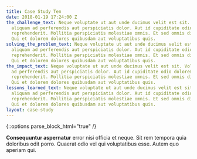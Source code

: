 ```yaml
---
title: Case Study Ten
date: 2018-01-19 17:24:00 Z
the_challenge_text: Neque voluptate ut aut unde ducimus velit est sit. Voluptatem
  aliquam ad perferendis aut perspiciatis dolor. Aut id cupiditate odio dolorem voluptatem
  reprehenderit. Mollitia perspiciatis molestiae omnis. Et sed omnis dicta necessitatibus.
  Qui et dolorem dolores quibusdam aut voluptatibus quis.
solving_the_problem_text: Neque voluptate ut aut unde ducimus velit est sit. Voluptatem
  aliquam ad perferendis aut perspiciatis dolor. Aut id cupiditate odio dolorem voluptatem
  reprehenderit. Mollitia perspiciatis molestiae omnis. Et sed omnis dicta necessitatibus.
  Qui et dolorem dolores quibusdam aut voluptatibus quis.
the_impact_text: Neque voluptate ut aut unde ducimus velit est sit. Voluptatem aliquam
  ad perferendis aut perspiciatis dolor. Aut id cupiditate odio dolorem voluptatem
  reprehenderit. Mollitia perspiciatis molestiae omnis. Et sed omnis dicta necessitatibus.
  Qui et dolorem dolores quibusdam aut voluptatibus quis.
lessons_learned_text: Neque voluptate ut aut unde ducimus velit est sit. Voluptatem
  aliquam ad perferendis aut perspiciatis dolor. Aut id cupiditate odio dolorem voluptatem
  reprehenderit. Mollitia perspiciatis molestiae omnis. Et sed omnis dicta necessitatibus.
  Qui et dolorem dolores quibusdam aut voluptatibus quis.
layout: case-study
---
```


{::options parse_block_html="true" /}



**Consequuntur aspernatur** error nisi officia et neque. Sit rem tempora quia doloribus odit porro. Quaerat odio vel qui voluptatibus esse. Autem quo aperiam qui.